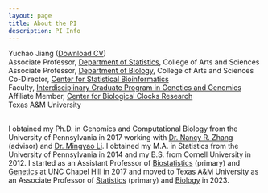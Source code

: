```yaml
---
layout: page
title: About the PI
description: PI Info
---
```


<div class="container">
    <div class="row-fluid">
            Yuchao Jiang (<a href="https://www.dropbox.com/s/kcdyt726sudhw3a/CV_Yuchao_Jiang.pdf?dl=0" title="Download CV as PDF">Download CV</a>)<br/>  
            Associate Professor, <a href="https://stat.tamu.edu/">Department of Statistics</a>, College of Arts and Sciences<br/>
            Associate Professor, <a href="https://www.bio.tamu.edu/">Department of Biology</a>, College of Arts and Sciences<br/>
            Co-Director, <a href="https://statbio.stat.tamu.edu/">Center for Statistical Bioinformatics</a><br/>
            Faculty, <a href="https://genetics.tamu.edu/">Interdisciplinary Graduate Program in Genetics and Genomics</a><br/>
            Affiliate Member, <a href="https://clocks.tamu.edu/">Center for Biological Clocks Research</a><br/>
            Texas A&M University <br/><br/>
    </div>
</div>

I obtained my Ph.D. in Genomics and Computational Biology from the University of Pennsylvania in 2017 working with [Dr. Nancy R. Zhang](https://statistics.wharton.upenn.edu/profile/nzh/) (advisor) and [Dr. Mingyao Li](http://www.med.upenn.edu/apps/faculty/index.php/g275/p8122973). I obtained my M.A. in Statistics from the University of Pennsylvania in 2014 and my B.S. from Cornell University in 2012. I started as an Assistant Professor of <a href="https://sph.unc.edu/bios/biostatistics/">Biostatistics</a> (primary) and <a href="https://www.med.unc.edu/genetics/">Genetics</a> at UNC Chapel Hill in 2017 and moved to Texas A&M University as an Associate Professor of <a href="https://stat.tamu.edu/">Statistics</a> (primary) and <a href="https://www.bio.tamu.edu/">Biology</a> in 2023.
